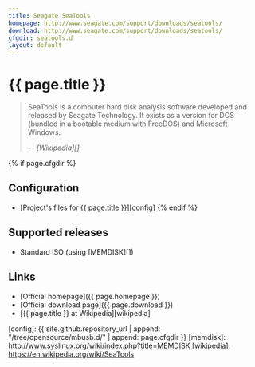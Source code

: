 ```yaml
---
title: Seagate SeaTools
homepage: http://www.seagate.com/support/downloads/seatools/
download: http://www.seagate.com/support/downloads/seatools/
cfgdir: seatools.d
layout: default
---
```


# {{ page.title }}

> SeaTools is a computer hard disk analysis software developed and released by
> Seagate Technology. It exists as a version for DOS (bundled in a bootable
> medium with FreeDOS) and Microsoft Windows.
>
> -- <cite markdown="1">[Wikipedia][]</cite>


{% if page.cfgdir %}
## Configuration

- [Project's files for {{ page.title }}][config]
{% endif %}


## Supported releases

- Standard ISO (using [MEMDISK][])


## Links

- [Official homepage]({{ page.homepage }})
- [Official download page]({{ page.download }})
- [{{ page.title }} at Wikipedia][wikipedia]


[config]: {{ site.github.repository_url | append: "/tree/opensource/mbusb.d/" | append: page.cfgdir }}
[memdisk]: http://www.syslinux.org/wiki/index.php?title=MEMDISK
[wikipedia]: https://en.wikipedia.org/wiki/SeaTools
